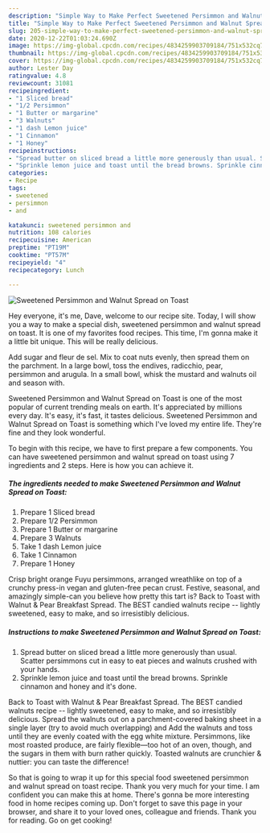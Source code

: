 ```yaml
---
description: "Simple Way to Make Perfect Sweetened Persimmon and Walnut Spread on Toast"
title: "Simple Way to Make Perfect Sweetened Persimmon and Walnut Spread on Toast"
slug: 205-simple-way-to-make-perfect-sweetened-persimmon-and-walnut-spread-on-toast
date: 2020-12-22T01:03:24.690Z
image: https://img-global.cpcdn.com/recipes/4834259903709184/751x532cq70/sweetened-persimmon-and-walnut-spread-on-toast-recipe-main-photo.jpg
thumbnail: https://img-global.cpcdn.com/recipes/4834259903709184/751x532cq70/sweetened-persimmon-and-walnut-spread-on-toast-recipe-main-photo.jpg
cover: https://img-global.cpcdn.com/recipes/4834259903709184/751x532cq70/sweetened-persimmon-and-walnut-spread-on-toast-recipe-main-photo.jpg
author: Lester Day
ratingvalue: 4.8
reviewcount: 31081
recipeingredient:
- "1 Sliced bread"
- "1/2 Persimmon"
- "1 Butter or margarine"
- "3 Walnuts"
- "1 dash Lemon juice"
- "1 Cinnamon"
- "1 Honey"
recipeinstructions:
- "Spread butter on sliced bread a little more generously than usual. Scatter persimmons cut in easy to eat pieces and walnuts crushed with your hands."
- "Sprinkle lemon juice and toast until the bread browns. Sprinkle cinnamon and honey and it&#39;s done."
categories:
- Recipe
tags:
- sweetened
- persimmon
- and

katakunci: sweetened persimmon and 
nutrition: 108 calories
recipecuisine: American
preptime: "PT19M"
cooktime: "PT57M"
recipeyield: "4"
recipecategory: Lunch

---
```



![Sweetened Persimmon and Walnut Spread on Toast](https://img-global.cpcdn.com/recipes/4834259903709184/751x532cq70/sweetened-persimmon-and-walnut-spread-on-toast-recipe-main-photo.jpg)

Hey everyone, it's me, Dave, welcome to our recipe site. Today, I will show you a way to make a special dish, sweetened persimmon and walnut spread on toast. It is one of my favorites food recipes. This time, I'm gonna make it a little bit unique. This will be really delicious.

Add sugar and fleur de sel. Mix to coat nuts evenly, then spread them on the parchment. In a large bowl, toss the endives, radicchio, pear, persimmon and arugula. In a small bowl, whisk the mustard and walnuts oil and season with.

Sweetened Persimmon and Walnut Spread on Toast is one of the most popular of current trending meals on earth. It's appreciated by millions every day. It's easy, it's fast, it tastes delicious. Sweetened Persimmon and Walnut Spread on Toast is something which I've loved my entire life. They're fine and they look wonderful.


To begin with this recipe, we have to first prepare a few components. You can have sweetened persimmon and walnut spread on toast using 7 ingredients and 2 steps. Here is how you can achieve it.

<!--inarticleads1-->

##### The ingredients needed to make Sweetened Persimmon and Walnut Spread on Toast:

1. Prepare 1 Sliced bread
1. Prepare 1/2 Persimmon
1. Prepare 1 Butter or margarine
1. Prepare 3 Walnuts
1. Take 1 dash Lemon juice
1. Take 1 Cinnamon
1. Prepare 1 Honey


Crisp bright orange Fuyu persimmons, arranged wreathlike on top of a crunchy press-in vegan and gluten-free pecan crust. Festive, seasonal, and amazingly simple-can you believe how pretty this tart is? Back to Toast with Walnut &amp; Pear Breakfast Spread. The BEST candied walnuts recipe -- lightly sweetened, easy to make, and so irresistibly delicious. 

<!--inarticleads2-->

##### Instructions to make Sweetened Persimmon and Walnut Spread on Toast:

1. Spread butter on sliced bread a little more generously than usual. Scatter persimmons cut in easy to eat pieces and walnuts crushed with your hands.
1. Sprinkle lemon juice and toast until the bread browns. Sprinkle cinnamon and honey and it&#39;s done.


Back to Toast with Walnut &amp; Pear Breakfast Spread. The BEST candied walnuts recipe -- lightly sweetened, easy to make, and so irresistibly delicious. Spread the walnuts out on a parchment-covered baking sheet in a single layer (try to avoid much overlapping) and Add the walnuts and toss until they are evenly coated with the egg white mixture. Persimmons, like most roasted produce, are fairly flexible—too hot of an oven, though, and the sugars in them with burn rather quickly. Toasted walnuts are crunchier &amp; nuttier: you can taste the difference! 

So that is going to wrap it up for this special food sweetened persimmon and walnut spread on toast recipe. Thank you very much for your time. I am confident you can make this at home. There's gonna be more interesting food in home recipes coming up. Don't forget to save this page in your browser, and share it to your loved ones, colleague and friends. Thank you for reading. Go on get cooking!
